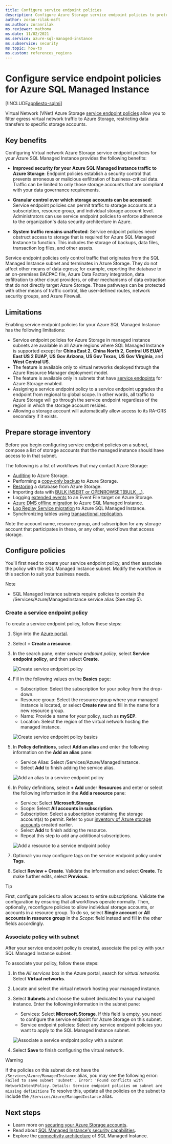 ```yaml
---
title: Configure service endpoint policies
description: Configure Azure Storage service endpoint policies to protect Azure SQL Managed Instance against exfiltration to unauthorized Azure Storage accounts.
author: zoran-rilak-msft
ms.author: zoranrilak
ms.reviewer: mathoma
ms.date: 11/02/2021
ms.service: azure-sql-managed-instance
ms.subservice: security
ms.topic: how-to
ms.custom: references_regions
---
```



# Configure service endpoint policies for Azure SQL Managed Instance
[!INCLUDE[appliesto-sqlmi](../includes/appliesto-sqlmi.md)]

Virtual Network (VNet) Azure Storage [service endpoint policies](/azure/virtual-network/virtual-network-service-endpoint-policies-overview) allow you to filter egress virtual network traffic to Azure Storage, restricting data transfers to specific storage accounts.

## Key benefits

Configuring Virtual network Azure Storage service endpoint policies for your Azure SQL Managed Instance provides the following benefits:

- __Improved security for your Azure SQL Managed Instance traffic to Azure Storage__: Endpoint policies establish a security control that prevents erroneous or malicious exfiltration of business-critical data. Traffic can be limited to only those storage accounts that are compliant with your data governance requirements.

- __Granular control over which storage accounts can be accessed__: Service endpoint policies can permit traffic to storage accounts at a subscription, resource group, and individual storage account level. Administrators can use service endpoint policies to enforce adherence to the organization's data security architecture in Azure.

- __System traffic remains unaffected__: Service endpoint policies never obstruct access to storage that is required for Azure SQL Managed Instance to function. This includes the storage of backups, data files, transaction log files, and other assets.

Service endpoint policies only control traffic that originates from the SQL Managed Instance subnet and terminates in Azure Storage. They do not affect other means of data egress; for example, exporting the database to an on-premises BACPAC file, Azure Data Factory integration, data exfiltration to other cloud providers, or other mechanisms of data extraction that do not directly target Azure Storage. Those pathways can be protected with other means of traffic control, like user-defined routes, network security groups, and Azure Firewall.

## Limitations

Enabling service endpoint policies for your Azure SQL Managed Instance has the following limitations:

- Service endpoint policies for Azure Storage in managed instance subnets are available in all Azure regions where SQL Managed Instance is supported except for **China East 2**, **China North 2**,  **Central US EUAP**, **East US 2 EUAP**, **US Gov Arizona**, **US Gov Texas**, **US Gov Virginia**, and **West Central US**.
- The feature is available only to virtual networks deployed through the Azure Resource Manager deployment model.
- The feature is available only in subnets that have [service endpoints](/azure/virtual-network/virtual-network-service-endpoints-overview) for Azure Storage enabled.
- Assigning a service endpoint policy to a service endpoint upgrades the endpoint from regional to global scope. In other words, all traffic to Azure Storage will go through the service endpoint regardless of the region in which the storage account resides.
- Allowing a storage account will automatically allow access to its RA-GRS secondary if it exists.

## Prepare storage inventory

Before you begin configuring service endpoint policies on a subnet, compose a list of storage accounts that the managed instance should have access to in that subnet.

The following is a list of workflows that may contact Azure Storage:

- [Auditing](auditing-configure.md) to Azure Storage.
- Performing a [copy-only backup](/sql/relational-databases/backup-restore/copy-only-backups-sql-server) to Azure Storage.
- [Restoring](restore-sample-database-quickstart.md) a database from Azure Storage.
- Importing data with [BULK INSERT or OPENROWSET(BULK ...)](/sql/relational-databases/import-export/import-bulk-data-by-using-bulk-insert-or-openrowset-bulk-sql-server).
- Logging [extended events](../database/xevent-db-diff-from-svr.md) to an Event File target on Azure Storage.
- [Azure DMS offline migration](/azure/dms/tutorial-sql-server-to-managed-instance) to Azure SQL Managed Instance.
- [Log Replay Service migration](log-replay-service-migrate.md) to Azure SQL Managed Instance.
- Synchronizing tables using [transactional replication](replication-transactional-overview.md).

Note the account name, resource group, and subscription for any storage account that participates in these, or any other, workflows that access storage. 

## Configure policies

You'll first need to create your service endpoint policy, and then associate the policy with the SQL Managed Instance subnet. Modify the workflow in this section to suit your business needs.

> [!NOTE]
> - SQL Managed Instance subnets require policies to contain the /Services/Azure/ManagedInstance service alias (See step 5). 

### Create a service endpoint policy

To create a service endpoint policy, follow these steps:

1. Sign into the [Azure portal](https://portal.azure.com). 
1. Select **+ Create a resource**. 
1. In the search pane, enter _service endpoint policy_, select **Service endpoint policy**, and then select **Create**.

   ![Create service endpoint policy](media/service-endpoint-policies-configure/create-sep-add-resource.png)

1. Fill in the following values on the **Basics** page:

   - Subscription: Select the subscription for your policy from the drop-down.
   - Resource group: Select the resource group where your managed instance is located, or select **Create new** and fill in the name for a new resource group.
   - Name: Provide a name for your policy, such as **mySEP**.
   - Location: Select the region of the virtual network hosting the managed instance. 

   ![Create service endpoint policy basics](media/service-endpoint-policies-configure/create-sep-basics.png)

1. In **Policy definitions**, select **Add an alias** and enter the following information on the **Add an alias** pane:
   - Service Alias: Select /Services/Azure/ManagedInstance.
   - Select **Add** to finish adding the service alias.

   ![Add an alias to a service endpoint policy](./media/service-endpoint-policies-configure/add-an-alias.png)

1. In Policy definitions, select **+ Add** under **Resources** and enter or select the following information in the **Add a resource** pane:
   - Service: Select **Microsoft.Storage**.
   - Scope: Select **All accounts in subscription**.
   - Subscription: Select a subscription containing the storage account(s) to permit. Refer to your [inventory of Azure storage accounts](#prepare-storage-inventory) created earlier.
   - Select **Add** to finish adding the resource.
   - Repeat this step to add any additional subscriptions. 

   ![Add a resource to a service endpoint policy](./media/service-endpoint-policies-configure/add-a-resource.png)

1. Optional: you may configure tags on the service endpoint policy under **Tags**.
1.	Select **Review + Create**. Validate the information and select **Create**. To make further edits, select **Previous**.

   > [!TIP]
   > First, configure policies to allow access to entire subscriptions. Validate the configuration by ensuring that all workflows operate normally. Then, optionally, reconfigure policies to allow individual storage accounts, or accounts in a resource group. To do so, select **Single account** or **All accounts in resource group** in the _Scope:_ field instead and fill in the other fields accordingly.

### Associate policy with subnet

After your service endpoint policy is created, associate the policy with your SQL Managed Instance subnet.

To associate your policy, follow these steps:

1. In the _All services_ box in the Azure portal, search for _virtual networks_. Select **Virtual networks**.
1. Locate and select the virtual network hosting your managed instance.
1. Select **Subnets** and choose the subnet dedicated to your managed instance. Enter the following information in the subnet pane:
    - Services: Select **Microsoft.Storage**. If this field is empty, you need to configure the service endpoint for Azure Storage on this subnet.
    - Service endpoint policies: Select any service endpoint policies you want to apply to the SQL Managed Instance subnet.

   ![Associate a service endpoint policy with a subnet](./media/service-endpoint-policies-configure/associate-service-endpoint-policy.png)

1. Select **Save** to finish configuring the virtual network.

> [!WARNING]
> If the policies on this subnet do not have the `/Services/Azure/ManagedInstance` alias, you may see the following error: 
> ` Failed to save subnet 'subnet'. Error: 'Found conflicts with NetworkIntentPolicy.`
> `Details: Service endpoint policies on subnet are missing definitions`
> To resolve this, update all the policies on the subnet to include the `/Services/Azure/ManagedInstance` alias.

## Next steps

- Learn more on [securing your Azure Storage accounts](/azure/storage/common/storage-network-security).
- Read about [SQL Managed Instance's security capabilities](../database/security-overview.md).
- Explore the [connectivity architecture](connectivity-architecture-overview.md) of SQL Managed Instance.
